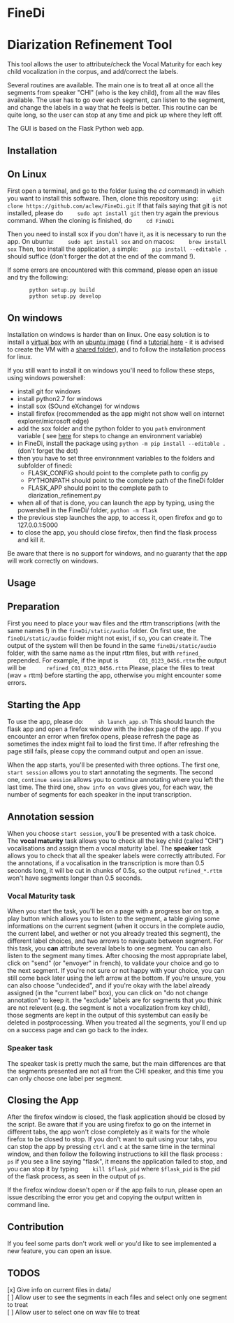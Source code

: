 # FineDi
Diarization Refinement Tool
==========================

This tool allows the user to attribute/check the Vocal Maturity for each key child vocalization in the corpus, and add/correct the labels.

Several routines are available. The main one is to treat all at once all the segments from speaker "CHI" (who is the key child), from all the wav files available. 
The user has to go over each segment, can listen to the segment, and change the labels in a way that he feels is better.
This routine can be quite long, so the user can stop at any time and pick up where they left off.

The GUI is based on the Flask Python web app.

Installation
------------
## On Linux
First open a terminal, and go to the folder (using the *cd* command) in which you want to install this software. 
Then, clone this repository using:
```    git clone https://github.com/aclew/FineDi.git```
If that fails saying that git is not installed, please do 
```    sudo apt install git```
then try again the previous command.
When the cloning is finished, do 
```    cd FineDi```


Then you need to install sox if you don't have it, as it is necessary to run the app. On ubuntu:
```    sudo apt install sox```
and on macos:
```    brew install sox```
Then, too install the application, a simple:
```    pip install --editable .```
should suffice (don't forger the dot at the end of the command !).

If some errors are encountered with this command, please open an issue and try the following:
```    pip install flask
       python setup.py build
       python setup.py develop
```
## On windows
Installation on windows is harder than on linux. One easy solution is to install a [virtual box](https://www.virtualbox.org) with an [ubuntu image](http://releases.ubuntu.com/16.04/) ( find a [tutorial here](https://www.lifewire.com/run-ubuntu-within-windows-virtualbox-2202098) - it is advised to create the VM with a [shared folder](https://www.techrepublic.com/article/how-to-share-folders-between-guest-and-host-in-virtualbox/)), and to follow the installation process for linux.

If you still want to install it on windows you'll need to follow these steps, using windows powershell:
- install git for windows
- install python2.7 for windows
- install sox (SOund eXchange) for windows
- install firefox (recommended as the app might not show well on internet explorer/microsoft edge)
- add the sox folder and the python folder to you `path` environment variable ( see [here](https://www.computerhope.com/issues/ch000549.htm) for steps to change an environment variable)
- in FineDi, install the package using `python -m pip install --editable .` (don't forget the dot)
- then you have to set three environnment variables to the folders and subfolder of finedi:
  - FLASK_CONFIG should point to the complete path to config.py
  - PYTHONPATH should point to the complete path of the fineDi folder
  - FLASK_APP should point to the complete path to diarization_refinement.py
- when all of that is done, you can launch the app by typing, using the powershell in the FineDi/ folder, `python -m flask`
- the previous step launches the app, to access it, open firefox and go to 127.0.0.1:5000
- to close the app, you should close firefox, then find the flask process and kill it.

Be aware that there is no support for windows, and no guaranty that the app will work correctly on windows.

Usage
-----
## Preparation
First you need to place your wav files and the rttm transcriptions (with the same names !) in the `fineDi/static/audio` folder. On first use, the `fineDi/static/audio` folder might not exist, if so, you can create it.
The output of the system will then be found in the same `fineDi/static/audio` folder, with the same name as the input rttm files, but with `refined_` prepended. For example, if the input is
`      C01_0123_0456.rttm`
the output will be
`      refined_C01_0123_0456.rttm`
Please, place the files to treat (wav + rttm) before starting the app, otherwise you might encounter some errors.

## Starting the App
To use the app, please do:
```    sh launch_app.sh```
This should launch the flask app and open a firefox window with the index page of the app.
If you encounter an error when firefox opens, please refresh the page as sometimes the index might fail to load the first time. If after refreshing the page still fails, please copy the command output and open an issue.

When the app starts, you'll be presented with three options.
The first one, `start session` allows you to start annotating the segments.
The second one, `continue session` allows you to continue annotating where you left the last time.
The third one, `show info on wavs` gives you, for each wav, the number of segments for each speaker in the input transcription.

## Annotation session
When you choose `start session`, you'll be presented with a task choice. The **vocal maturity** task allows you to check all the key child (called "CHI") vocalisations and assign them a vocal maturity label. The **speaker** task allows you to check that all the speaker labels were correctly attributed. For the annotations, if a vocalisation in the transcription is more than 0.5 seconds long, it will be cut in chunks of 0.5s, so the output `refined_*.rttm` won't have segments longer than 0.5 seconds.

### Vocal Maturity task
When you start the task, you'll be on a page with a progress bar on top, a play button which allows you to listen to the segment, a table giving some informations on the current segment (when it occurs in the complete audio, the current label, and wether or not you already treated this segment), the different label choices, and two arrows to naviguate between segment. 
For this task, you **can** attribute several labels to one segment. You can also listen to the segment many times. After choosing the most appropriate label, click on "send" (or "envoyer" in french), to validate your choice and go to the next segment. If you're not sure or not happy with your choice, you can still come back later using the left arrow at the bottom. If you're unsure, you can also choose "undecided", and if you're okay with the label already assigned (in the "current label" box), you can click on "do not change annotation" to keep it. the "exclude" labels are for segments that you think are not relevent (e.g. the segment is not a vocalization from key child), those segments are kept in the output of this systembut can easily be deleted in postprocessing.
When you treated all the segments, you'll end up on a success page and can go back to the index.

### Speaker task
The speaker task is pretty much the same, but the main differences are that the segments presented are not all from the CHI speaker, and this time you can only choose one label per segment.

## Closing the App
After the firefox window is closed, the flask application should be closed by the script. Be aware that if you are using firefox to go on the internet in different tabs, the app won't close completely as it waits for the whole firefox to be closed to stop. If you don't want to quit using your tabs, you can stop the app by pressing `ctrl` and `c` at the same time in the terminal window, and then follow the following instructions to kill the flask process :
```    ps```
if you see a line saying "flask", it means the application failed to stop, and you can stop it by typing 
```    kill $flask_pid```
where `$flask_pid` is the pid of the flask process, as seen in the output of `ps`.

If the firefox window doesn't open or if the app fails to run, please open an issue describing
the error you get and copying the output written in command line.

Contribution
------------
If you feel some parts don't work well or you'd like to see implemented a new feature,
you can open an issue.


## TODOS
[x] Give info on current files in data/  
[ ] Allow user to see the segments in each files and select only one segment to treat  
[ ] Allow user to select one on wav file to treat  
